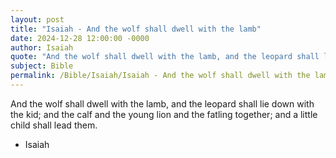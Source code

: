 ```yaml
---
layout: post
title: "Isaiah - And the wolf shall dwell with the lamb"
date: 2024-12-28 12:00:00 -0000
author: Isaiah
quote: "And the wolf shall dwell with the lamb, and the leopard shall lie down with the kid; and the calf and the young lion and the fatling together; and a little child shall lead them."
subject: Bible
permalink: /Bible/Isaiah/Isaiah - And the wolf shall dwell with the lamb
---
```


And the wolf shall dwell with the lamb, and the leopard shall lie down with the kid; and the calf and the young lion and the fatling together; and a little child shall lead them.

- Isaiah
